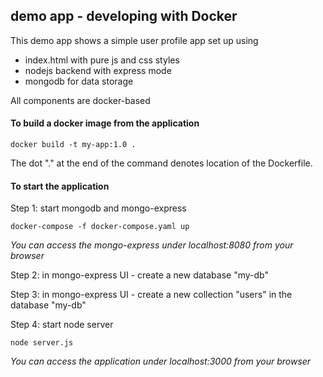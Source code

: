 ## demo app - developing with Docker

This demo app shows a simple user profile app set up using 
- index.html with pure js and css styles
- nodejs backend with express mode
- mongodb for data storage

All components are docker-based

#### To build a docker image from the application

    docker build -t my-app:1.0 .       
    
The dot "." at the end of the command denotes location of the Dockerfile.

#### To start the application

Step 1: start mongodb and mongo-express

    docker-compose -f docker-compose.yaml up
    
_You can access the mongo-express under localhost:8080 from your browser_
    
Step 2: in mongo-express UI - create a new database "my-db"

Step 3: in mongo-express UI - create a new collection "users" in the database "my-db"       
    
Step 4: start node server 

    node server.js
    
_You can access the application under localhost:3000 from your browser_

